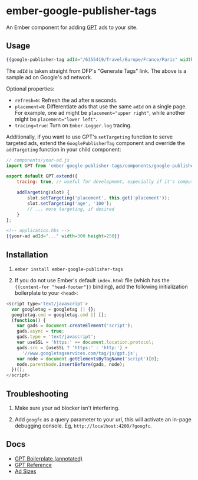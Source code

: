 # ember-google-publisher-tags

An Ember component for adding [GPT](https://support.google.com/dfp_sb/answer/1649768?hl=en)
ads to your site.

## Usage

```hbs
{{google-publisher-tag adId="/6355419/Travel/Europe/France/Paris" width=300 height=250}}
```

The `adId` is taken straight from DFP's "Generate Tags" link. The above is a
sample ad on Google's ad network.

Optional properties:

* `refresh=N`: Refresh the ad after `N` seconds.
* `placement=N`: Differentiate ads that use the same `adId` on a single page.
For example, one ad might be `placement="upper right"`, while another might be
`placement="lower left"`.
* `tracing=true`: Turn on `Ember.Logger.log` tracing.

Additionally, if you want to use GPT's `setTargeting` function to serve targeted
ads, extend the `GooglePublisherTag` component and override the `addTargeting`
function in your child component:

```js
// components/your-ad.js
import GPT from 'ember-google-publisher-tags/components/google-publisher-tag';

export default GPT.extend({
    tracing: true, // useful for development, especially if it's computed

    addTargeting(slot) {
        slot.setTargeting('placement', this.get('placement'));
        slot.setTargeting('age', '100');
        // ... more targeting, if desired
    }
};
```

```hbs
<!-- application.hbs -->
{{your-ad adId="..." width=300 height=250}}
```

## Installation

1. `ember install ember-google-publisher-tags`

2. If you do not use Ember's default `index.html` file (which has the
`{{content-for "head-footer"}}` binding), add the following initialization
boilerplate to your `<head>`:

```js
<script type='text/javascript'>
  var googletag = googletag || {};
  googletag.cmd = googletag.cmd || [];
  (function() {
    var gads = document.createElement('script');
    gads.async = true;
    gads.type = 'text/javascript';
    var useSSL = 'https:' == document.location.protocol;
    gads.src = (useSSL ? 'https:' : 'http:') +
      '//www.googletagservices.com/tag/js/gpt.js';
    var node = document.getElementsByTagName('script')[0];
    node.parentNode.insertBefore(gads, node);
  })();
</script>
```

## Troubleshooting

1. Make sure your ad blocker isn't interfering.

2. Add `googfc` as a query parameter to your url, this will activate an in-page
debugging console. Eg, `http://localhost:4200/?googfc`.

## Docs

* [GPT Boilerplate (annotated)](https://support.google.com/dfp_premium/answer/1638622?hl=en&ref_topic=4389931)
* [GPT Reference](https://developers.google.com/doubleclick-gpt/reference)
* [Ad Sizes](https://support.google.com/adsense/answer/185666)
